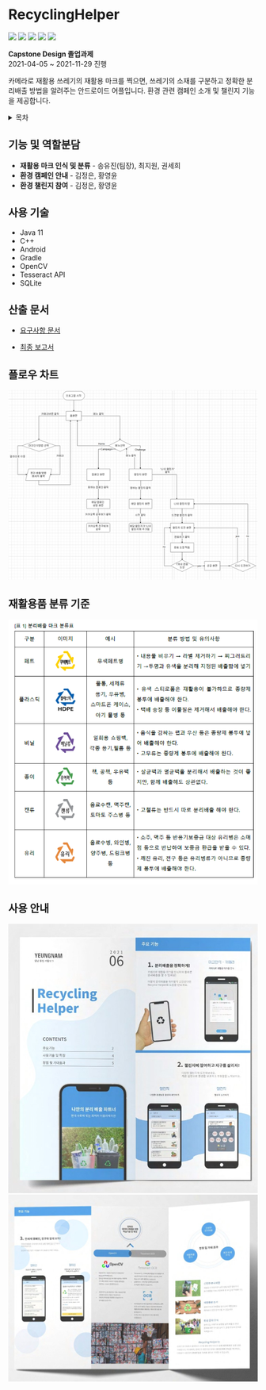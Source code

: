 # RecyclingHelper 
<img src="https://img.shields.io/badge/Java-007396?style=flat&logo=Java&logoColor=white"/> <img src="https://img.shields.io/badge/C++-00599C?style=flat&logo=C++&logoColor=white"/> <img src="https://img.shields.io/badge/Android-3DDC84?style=flat&logo=Android&logoColor=white"/> <img src="https://img.shields.io/badge/OpenCV-5C3EE8?style=flat&logo=OpenCV&logoColor=white"/> <img src="https://img.shields.io/badge/API-tesseract-000000?style=plat&logo=appveyor&logoColor=white"/>   
  

**Capstone Design 졸업과제**  
2021-04-05 ~ 2021-11-29 진행

카메라로 재활용 쓰레기의 재활용 마크를 찍으면, 쓰레기의 소재를 구분하고 정확한 분리배출 방법을 알려주는 안드로이드 어플입니다. 환경 관련 캠페인 소개 및 챌린지 기능을 제공합니다.
  


<details>
     <summary>목차</summary>

  - [기능 및 역할분담](#1-기능-및-역할분담)  
  - [사용 기술](#2-사용-기술)  
  - [산출 문서](#3-산출-문서)  
    - [플로우 차트](#4-플로우-차트)  
  - [재활용품 분류 기준](#5-재활용품-분류-기준)  
  - [사용 안내](#6-사용-안내)
</details>

  

## 기능 및 역할분담

- **재활용 마크 인식 및 분류** - 송유진(팀장), 최지원, 권세희
- **환경 캠페인 안내** - 김정은, 황영윤
- **환경 챌린지 참여** - 김정은, 황영윤

## 사용 기술

- Java 11
- C++
- Android
- Gradle
- OpenCV
- Tesseract API
- SQLite

## 산출 문서

- [요구사항 문서](https://docs.google.com/document/d/1G3Z9FQkNhMRGHjozTetWniI2VK_3IKHNZxWFTil1u90/edit?usp=sharing)

- [최종 보고서](https://docs.google.com/document/d/1CePAl9TbC8ctGSAOvcUSv4GbObWp1bQcSOTJHJ5mCSo/edit?usp=sharing)


## 플로우 차트

![flowchart.png](flowchart.png)


## 재활용품 분류 기준

![table1.png](table1.png)

## 사용 안내

![pamplat1.png](pamplat1.jpg)
![pamplat2.png](pamplat2.jpg)